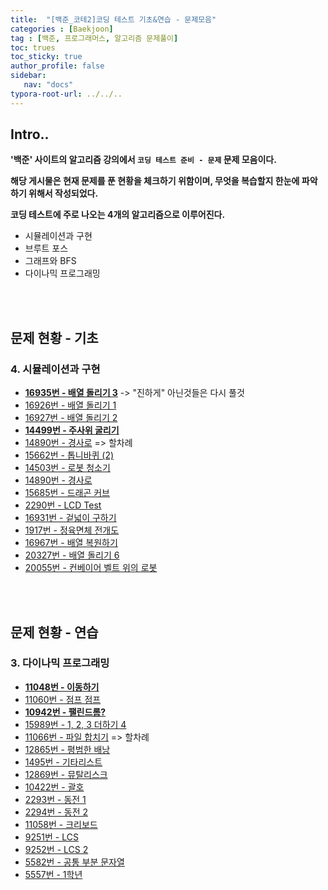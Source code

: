 ```yaml
---
title:  "[백준_코테2]코딩 테스트 기초&연습 - 문제모음"
categories : [Baekjoon]
tag : [백준, 프로그래머스, 알고리즘 문제풀이]
toc: trues
toc_sticky: true
author_profile: false
sidebar:
   nav: "docs"
typora-root-url: ../../..
---
```




## Intro..

**'백준' 사이트의 알고리즘 강의에서 `코딩 테스트 준비 - 문제`  문제 모음이다.**

**해당 게시물은 현재 문제를 푼 현황을 체크하기 위함이며, 무엇을 복습할지 한눈에 파악하기 위해서 작성되었다.**

**코딩 테스트에 주로 나오는 4개의 알고리즘으로 이루어진다.**

* 시뮬레이션과 구현
* 브루트 포스
* 그래프와 BFS
* 다이나믹 프로그래밍

<br><br>

## 문제 현황 - 기초

### 4. 시뮬레이션과 구현

- **[16935번 - 배열 돌리기 3](https://bh946.github.io/baekjoontest/(java)%EB%B0%B0%EC%97%B4-%EB%8F%8C%EB%A6%AC%EA%B8%B03-%EB%B0%B1%EC%A4%8016935/)** -> "진하게" 아닌것들은 다시 풀것
- [16926번 - 배열 돌리기 1](https://www.acmicpc.net/problem/16926)
- [16927번 - 배열 돌리기 2](https://www.acmicpc.net/problem/16927)
- **[14499번 - 주사위 굴리기](https://www.acmicpc.net/problem/14499)** 
- [14890번 - 경사로](https://www.acmicpc.net/problem/14890) => 할차례
- [15662번 - 톱니바퀴 (2)](https://www.acmicpc.net/problem/15662)
- [14503번 - 로봇 청소기](https://www.acmicpc.net/problem/14503)
- [14890번 - 경사로](https://www.acmicpc.net/problem/14890)
- [15685번 - 드래곤 커브](https://www.acmicpc.net/problem/15685)
- [2290번 - LCD Test](https://www.acmicpc.net/problem/2290)
- [16931번 - 겉넓이 구하기](https://www.acmicpc.net/problem/16931)
- [1917번 - 정육면체 전개도](https://www.acmicpc.net/problem/1917)
- [16967번 - 배열 복원하기](https://www.acmicpc.net/problem/16967)
- [20327번 - 배열 돌리기 6](https://www.acmicpc.net/problem/20327)
- [20055번 - 컨베이어 벨트 위의 로봇](https://www.acmicpc.net/problem/20055)

<br><br>

## 문제 현황 - 연습

### 3. 다이나믹 프로그래밍

- **[11048번 - 이동하기](https://bh946.github.io/baekjoontest/(java)%EC%9D%B4%EB%8F%99%ED%95%98%EA%B8%B0-%EB%B0%B1%EC%A4%8011048/)**
- [11060번 - 점프 점프](https://www.acmicpc.net/problem/11060)
- **[10942번 - 팰린드롬?](https://bh946.github.io/baekjoontest/(java)%ED%8C%B0%EB%A6%B0%EB%93%9C%EB%A1%AC-%EB%B0%B1%EC%A4%8010942/)**
- [15989번 - 1, 2, 3 더하기 4](https://www.acmicpc.net/problem/15989)
- [11066번 - 파일 합치기](https://www.acmicpc.net/problem/11066) => 할차례
- [12865번 - 평범한 배낭](https://www.acmicpc.net/problem/12865)
- [1495번 - 기타리스트](https://www.acmicpc.net/problem/1495)
- [12869번 - 뮤탈리스크](https://www.acmicpc.net/problem/12869)
- [10422번 - 괄호](https://www.acmicpc.net/problem/10422)
- [2293번 - 동전 1](https://www.acmicpc.net/problem/2293)
- [2294번 - 동전 2](https://www.acmicpc.net/problem/2294)
- [11058번 - 크리보드](https://www.acmicpc.net/problem/11058)
- [9251번 - LCS](https://www.acmicpc.net/problem/9251)
- [9252번 - LCS 2](https://www.acmicpc.net/problem/9252)
- [5582번 - 공통 부분 문자열](https://www.acmicpc.net/problem/5582)
- [5557번 - 1학년](https://www.acmicpc.net/problem/5557)
